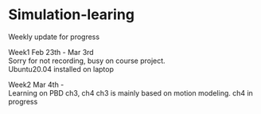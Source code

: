 # Simulation-learing
Weekly update for progress

Week1 Feb 23th - Mar 3rd  
Sorry for not recording, busy on course project.  
Ubuntu20.04 installed on laptop  

Week2 Mar 4th -  
Learning on PBD ch3, ch4
ch3 is mainly based on motion modeling.
ch4 in progress
